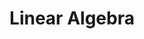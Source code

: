 ---
layout: toctree
title: Linear Algebra
permalink: /blog/maths/linalg/
parent: /blog/maths/


enumerate_grand_children: true

---